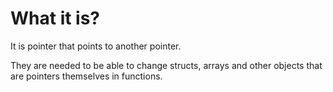 #                  What it is?

It is pointer that points to another pointer.

They are needed to be able to change structs, arrays and other objects that are pointers themselves in functions.